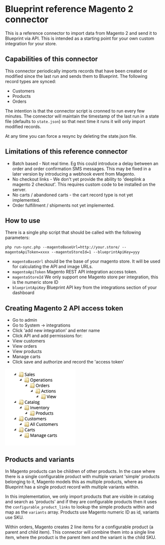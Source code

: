 # Blueprint reference Magento 2 connector

This is a reference connector to import data from Magento 2 and send it to Blueprint via API. 
This is intended as a starting point for your own custom integration for your store.

## Capabilities of this connector

This connector periodically imports records that have been created or modified since the last run and sends them to Blueprint. The following record types are synced:

- Customers
- Products
- Orders

The intention is that the connector script is cronned to run every few minutes. The connector will maintain the timestamp of the last run in a state file (defaults to `state.json`) so that next time it runs it will only import modified records.

At any time you can force a resync by deleting the state.json file.

## Limitations of this reference connector

- Batch based - Not real time. Eg this could introduce a delay between an order and order confirmation SMS messages. This may be fixed in a later version by introducing a webhook event from Magento.
- No checkout links - We don't yet provide the ability to 'deeplink a magento 2 checkout'. This requires custom code to be installed on the server.
- No carts / abandoned carts - the cart record type is not yet implemented.
- Order fulfillment / shipments not yet implemented.

## How to use
There is a single php script that should be called with the following parameters:

```
php run-sync.php --magentoBaseUrl=http://your.store/ --magentoApiToken=xxxx --magentoStoreId=1 --blueprintApiKey=yyy
```

- `magentoBaseUrl` should be the base of your magento store. It will be used for calculating the API and image URLs.
- `magentoApiToken` Magento REST API integration access token.
- `magentoStoreId` We only support one Magento store per integration, this is the numeric store ID
- `blueprintApiKey` Blueprint API key from the integrations section of your dashboard

## Creating Magento 2 API access token

- Go to admin
- Go to System -> integrations
- Click 'add new integration' and enter name
- Click API and add permissions for:
 - View customers
 - View orders
 - View products
 - Manage carts
- Click save and authorize and record the 'access token'

![API Permissions](./img/permissions.png)

## Products and variants

In Magento products can be children of other products. In the case where there is a single configurable product with multiple variant 'simple' products belonging to it, 
Magento models this as multiple products, where as Blueprint has a single product record with multiple variants within.

In this implementation, we only import products that are visible in catalog and search as 'products' and if they are configurable products then it uses the `configurable_product_links` to 
lookup the simple products within and map as the `variants` array. Products use Magento numeric ID as id, variants use SKU.

Within orders, Magento creates 2 line items for a configurable product (a parent and child item). This connector will combine them into a single line item, where the product is the parent item and the variant is the child SKU.